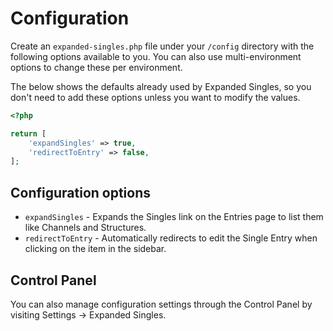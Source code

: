 # Configuration
Create an `expanded-singles.php` file under your `/config` directory with the following options available to you. You can also use multi-environment options to change these per environment.

The below shows the defaults already used by Expanded Singles, so you don't need to add these options unless you want to modify the values.

```php
<?php

return [
    'expandSingles' => true,
    'redirectToEntry' => false,
];
```

## Configuration options
- `expandSingles` - Expands the Singles link on the Entries page to list them like Channels and Structures.
- `redirectToEntry` - Automatically redirects to edit the Single Entry when clicking on the item in the sidebar.

## Control Panel
You can also manage configuration settings through the Control Panel by visiting Settings → Expanded Singles.
